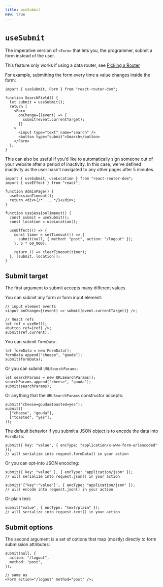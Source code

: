 ```yaml
---
title: useSubmit
new: true
---
```


# `useSubmit`

The imperative version of `<Form>` that lets you, the programmer, submit a form instead of the user.

<docs-warning>This feature only works if using a data router, see [Picking a Router][pickingarouter]</docs-warning>

For example, submitting the form every time a value changes inside the form:

```tsx [8]
import { useSubmit, Form } from "react-router-dom";

function SearchField() {
  let submit = useSubmit();
  return (
    <Form
      onChange={(event) => {
        submit(event.currentTarget);
      }}
    >
      <input type="text" name="search" />
      <button type="submit">Search</button>
    </Form>
  );
}
```

This can also be useful if you'd like to automatically sign someone out of your website after a period of inactivity. In this case, we've defined inactivity as the user hasn't navigated to any other pages after 5 minutes.

```tsx lines=[1,10,15]
import { useSubmit, useLocation } from "react-router-dom";
import { useEffect } from "react";

function AdminPage() {
  useSessionTimeout();
  return <div>{/* ... */}</div>;
}

function useSessionTimeout() {
  const submit = useSubmit();
  const location = useLocation();

  useEffect(() => {
    const timer = setTimeout(() => {
      submit(null, { method: "post", action: "/logout" });
    }, 5 * 60_000);

    return () => clearTimeout(timer);
  }, [submit, location]);
}
```

## Submit target

The first argument to submit accepts many different values.

You can submit any form or form input element:

```tsx
// input element events
<input onChange={(event) => submit(event.currentTarget)} />;

// React refs
let ref = useRef();
<button ref={ref} />;
submit(ref.current);
```

You can submit `FormData`:

```tsx
let formData = new FormData();
formData.append("cheese", "gouda");
submit(formData);
```

Or you can submit `URLSearchParams`:

```tsx
let searchParams = new URLSearchParams();
searchParams.append("cheese", "gouda");
submit(searchParams);
```

Or anything that the `URLSearchParams` constructor accepts:

```tsx
submit("cheese=gouda&toasted=yes");
submit([
  ["cheese", "gouda"],
  ["toasted", "yes"],
]);
```

The default behavior if you submit a JSON object is to encode the data into `FormData`:

```tsx
submit({ key: "value", { encType: "application/x-www-form-urlencoded" });
// will serialize into request.formData() in your action
```

Or you can opt-into JSON encoding:

```tsx
submit({ key: "value" }, { encType: "application/json" });
// will serialize into request.json() in your action

submit('{"key":"value"}', { encType: "application/json" });
// will encode into request.json() in your action
```

Or plain text:

```tsx
submit("value", { encType: "text/plain" });
// will serialize into request.text() in your action
```

## Submit options

The second argument is a set of options that map (mostly) directly to form submission attributes:

```tsx
submit(null, {
  action: "/logout",
  method: "post",
});

// same as
<Form action="/logout" method="post" />;
```

[pickingarouter]: ../routers/picking-a-router
